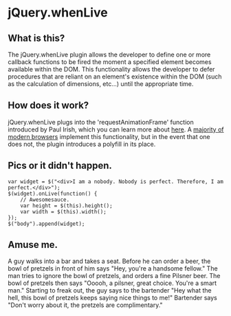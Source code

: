 jQuery.whenLive
========

## What is this?

The jQuery.whenLive plugin allows the developer to define one or more callback functions
to be fired the moment a specified element becomes available within the DOM. This
functionality allows the developer to defer procedures that are reliant on an element's
existence within the DOM (such as the calculation of dimensions, etc...) until the
appropriate time.

## How does it work?

jQuery.whenLive plugs into the 'requestAnimationFrame' function introduced by Paul Irish,
which you can learn more about [here](http://www.paulirish.com/2011/requestanimationframe-for-smart-animating/).
A [majority of modern browsers](http://caniuse.com/requestanimationframe) implement this
functionality, but in the event that one does not, the plugin introduces a polyfill in its
place.

## Pics or it didn't happen.

	var widget = $("<div>I am a nobody. Nobody is perfect. Therefore, I am perfect.</div>");
	$(widget).onLive(function() {
		// Awesomesauce.
		var height = $(this).height();
		var width = $(this).width();
	});
	$("body").append(widget);

## Amuse me.

A guy walks into a bar and takes a seat. Before he can order a beer, the bowl of pretzels in front of him says "Hey, you're a handsome fellow." The man tries to ignore the bowl of pretzels, and orders a fine Pilsner beer. The bowl of pretzels then says "Ooooh, a pilsner, great choice. You're a smart man." Starting to freak out, the guy says to the bartender "Hey what the hell, this bowl of pretzels keeps saying nice things to me!" Bartender says "Don't worry about it, the pretzels are complimentary."
